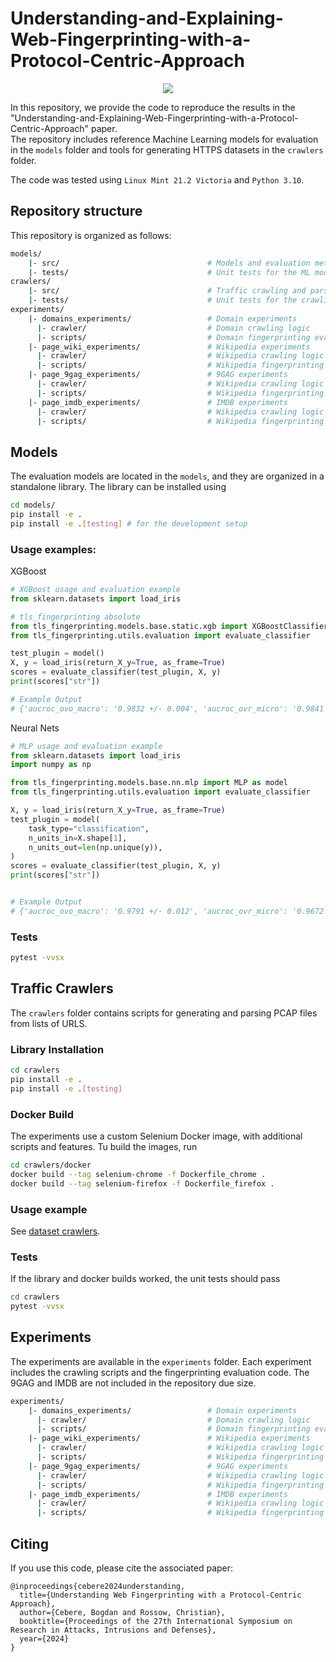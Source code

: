 # Understanding-and-Explaining-Web-Fingerprinting-with-a-Protocol-Centric-Approach

<p align="center">
  <img src="https://github.com/bcebere/Understanding-and-Explaining-Web-Fingerprinting-with-a-Data-Centric-Approach/assets/1623754/a65ae505-6c7d-4750-a3bc-d3c1d3c69e36"/>
</p>

In this repository, we provide the code to reproduce the results in the "Understanding-and-Explaining-Web-Fingerprinting-with-a-Protocol-Centric-Approach" paper.  
The repository includes reference Machine Learning models for evaluation in the `models` folder and tools for generating HTTPS datasets in the `crawlers` folder.

The code was tested using `Linux Mint 21.2 Victoria` and `Python 3.10`.

## Repository structure
This repository is organized as follows:
```bash
models/
    |- src/                                 # Models and evaluation methods
    |- tests/                               # Unit tests for the ML models
crawlers/
    |- src/                                 # Traffic crawling and parsing 
    |- tests/                               # Unit tests for the crawling logic
experiments/
    |- domains_experiments/                 # Domain experiments 
      |- crawler/                           # Domain crawling logic
      |- scripts/                           # Domain fingerprinting evaluation 
    |- page_wiki_experiments/               # Wikipedia experiments 
      |- crawler/                           # Wikipedia crawling logic
      |- scripts/                           # Wikipedia fingerprinting evaluation 
    |- page_9gag_experiments/               # 9GAG experiments 
      |- crawler/                           # Wikipedia crawling logic
      |- scripts/                           # Wikipedia fingerprinting evaluation 
    |- page_imdb_experiments/               # IMDB experiments 
      |- crawler/                           # Wikipedia crawling logic
      |- scripts/                           # Wikipedia fingerprinting evaluation 
```

## Models

The evaluation models are located in the `models`, and they are organized in a standalone library.
The library can be installed using
```bash
cd models/
pip install -e .
pip install -e .[testing] # for the development setup
```

### Usage examples:

XGBoost
```python
# XGBoost usage and evaluation example
from sklearn.datasets import load_iris

# tls_fingerprinting absolute
from tls_fingerprinting.models.base.static.xgb import XGBoostClassifier as model
from tls_fingerprinting.utils.evaluation import evaluate_classifier

test_plugin = model()
X, y = load_iris(return_X_y=True, as_frame=True)
scores = evaluate_classifier(test_plugin, X, y)
print(scores["str"])

# Example Output
# {'aucroc_ovo_macro': '0.9832 +/- 0.004', 'aucroc_ovr_micro': '0.9841 +/- 0.008', 'aucroc_ovr_weighted': '0.9832 +/- 0.004', 'aucprc_weighted': '0.9766 +/- 0.005', 'aucprc_macro': '0.9766 +/- 0.005', 'aucprc_micro': '0.9766 +/- 0.005', 'accuracy': '0.9333 +/- 0.021', 'f1_score_micro': '0.9333 +/- 0.021', 'f1_score_macro': '0.933 +/- 0.021', 'f1_score_weighted': '0.9331 +/- 0.022', 'kappa': '0.9 +/- 0.032', 'kappa_quadratic': '0.9501 +/- 0.016', 'precision_micro': '0.9333 +/- 0.021', 'precision_macro': '0.933 +/- 0.021', 'precision_weighted': '0.9333 +/- 0.021', 'recall_micro': '0.9333 +/- 0.021', 'recall_macro': '0.9334 +/- 0.021', 'recall_weighted': '0.9333 +/- 0.021', 'mcc': '0.9002 +/- 0.032'}

```
Neural Nets
```python
# MLP usage and evaluation example
from sklearn.datasets import load_iris
import numpy as np

from tls_fingerprinting.models.base.nn.mlp import MLP as model
from tls_fingerprinting.utils.evaluation import evaluate_classifier

X, y = load_iris(return_X_y=True, as_frame=True)
test_plugin = model(
    task_type="classification",
    n_units_in=X.shape[1],
    n_units_out=len(np.unique(y)),
)
scores = evaluate_classifier(test_plugin, X, y)
print(scores["str"])


# Example Output
# {'aucroc_ovo_macro': '0.9791 +/- 0.012', 'aucroc_ovr_micro': '0.9672 +/- 0.024', 'aucroc_ovr_weighted': '0.9787 +/- 0.013', 'aucprc_weighted': '0.9496 +/- 0.034', 'aucprc_macro': '0.9496 +/- 0.034', 'aucprc_micro': '0.9496 +/- 0.034', 'accuracy': '0.8667 +/- 0.087', 'f1_score_micro': '0.8667 +/- 0.087', 'f1_score_macro': '0.8559 +/- 0.104', 'f1_score_weighted': '0.8555 +/- 0.104', 'kappa': '0.8008 +/- 0.13', 'kappa_quadratic': '0.9081 +/- 0.052', 'precision_micro': '0.8667 +/- 0.087', 'precision_macro': '0.9025 +/- 0.039', 'precision_weighted': '0.9038 +/- 0.036', 'recall_micro': '0.8667 +/- 0.087', 'recall_macro': '0.8685 +/- 0.085', 'recall_weighted': '0.8667 +/- 0.087', 'mcc': '0.8235 +/- 0.098'}

```


### Tests
```bash
pytest -vvsx
```

## Traffic Crawlers
The `crawlers` folder contains scripts for generating and parsing PCAP files from lists of URLS.

### Library Installation
```bash
cd crawlers
pip install -e .
pip install -e .[testing]
```

### Docker Build
The experiments use a custom Selenium Docker image, with additional scripts and features. Tu build the images, run

```bash
cd crawlers/docker
docker build --tag selenium-chrome -f Dockerfile_chrome .  
docker build --tag selenium-firefox -f Dockerfile_firefox .
```

### Usage example
See [dataset crawlers](experiments/domains_experiments/crawler/crawl.py).

### Tests
If the library and docker builds worked, the unit tests should pass
```bash
cd crawlers
pytest -vvsx
```

## Experiments

The experiments are available in the `experiments` folder. Each experiment includes the crawling scripts and the fingerprinting evaluation code. The 9GAG and IMDB are not included in the repository due size.

```bash
experiments/
    |- domains_experiments/                 # Domain experiments 
      |- crawler/                           # Domain crawling logic
      |- scripts/                           # Domain fingerprinting evaluation 
    |- page_wiki_experiments/               # Wikipedia experiments 
      |- crawler/                           # Wikipedia crawling logic
      |- scripts/                           # Wikipedia fingerprinting evaluation 
    |- page_9gag_experiments/               # 9GAG experiments 
      |- crawler/                           # Wikipedia crawling logic
      |- scripts/                           # Wikipedia fingerprinting evaluation 
    |- page_imdb_experiments/               # IMDB experiments 
      |- crawler/                           # Wikipedia crawling logic
      |- scripts/                           # Wikipedia fingerprinting evaluation 
```


## Citing

If you use this code, please cite the associated paper:

```
@inproceedings{cebere2024understanding,
  title={Understanding Web Fingerprinting with a Protocol-Centric Approach},
  author={Cebere, Bogdan and Rossow, Christian},
  booktitle={Proceedings of the 27th International Symposium on Research in Attacks, Intrusions and Defenses},
  year={2024}
}
```

